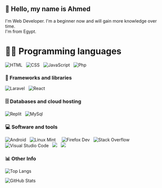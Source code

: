 ## 💨 Hello, my name is Ahmed
I'm Web Developer. I'm a beginner now and will gain more knowledge over time.<br />
I'm from Egypt.

# 👨‍💻 Programming languages

<p>
    <a>
    <img alt="HTML" src="https://img.shields.io/badge/HTML-E34F26.svg?logo=html5&logoColor=white&style=for-the-badge">
    </a>
    &nbsp;
    <a>
    <img alt="CSS" src="https://img.shields.io/badge/CSS-1572B6.svg?logo=css3&logoColor=white&style=for-the-badge">
    </a>
    &nbsp;
    <a>
    <img alt="JavaScript" src="https://img.shields.io/badge/JavaScript-F7DF1E.svg?logo=javascript&logoColor=black&style=for-the-badge">
    </a>
    &nbsp;
    <a>
    <img alt="Php" src="https://img.shields.io/badge/-PHP-3c096c?logo=php&logoColor=white&style=for-the-badge">
    </a>
    <!-- &nbsp;
    <a>
    <img alt="TypeScript" src="https://img.shields.io/badge/TypeScript-007ACC.svg?logo=typescript&logoColor=white&style=for-the-badge">
    </a> -->
</p>

### 🧰 Frameworks and libraries

<p>
    <a>
    <img alt="Laravel" src="https://img.shields.io/badge/Laravel-404d59.svg?logo=laravel&logoColor=white&style=for-the-badge">
    </a>
    &nbsp;
    <a>
    <img alt="React" src="https://img.shields.io/badge/React-20232a.svg?logo=react&logoColor=%2361DAFB&style=for-the-badge">
    </a>
</p>

### 🗄️ Databases and cloud hosting

<p>
    <a>
    <img alt="Replit" src="https://img.shields.io/badge/Replit-430098.svg?logo=replit&logoColor=white&style=for-the-badge">
    </a>
    &nbsp;
    <a>
    <img alt="MySql" src ="https://img.shields.io/badge/MySql-3a86ff.svg?logo=mysql&logoColor=white&style=for-the-badge">
    </a>
</p>

### 💻 Software and tools

<p>
    <a>
    <img alt="Android" src="https://img.shields.io/badge/Android-3DDC84?logo=android&logoColor=white&style=for-the-badge">
    </a>
    &nbsp;
    <a>
    <img alt="Linux Mint" src="https://img.shields.io/badge/Linux%20Mint-06A284.svg?logo=linux-mint&logoColor=white&style=for-the-badge">
    </a>
    &nbsp;
    <a>
    <!-- <img alt="Edge" src="https://img.shields.io/badge/Microsoft_Edge-40916c.svg?logo=Microsoft-Edge&logoColor=white&style=for-the-badge"> -->
    </a>
    &nbsp;
    <a>
    <img alt="Firefox Dev" src="https://img.shields.io/badge/Firefox_Developer-4A47A3.svg?logo=Firefox-Browser&logoColor=white&style=for-the-badge">
    </a>
    <!-- &nbsp;
    <a>
    <img alt="Postman" src="https://img.shields.io/badge/Postman-FF6C37?logo=postman&logoColor=white&style=for-the-badge">
    </a> -->
    &nbsp;
    <a>
    <img alt="Stack Overflow" src="https://img.shields.io/badge/-Stack%20Overflow-FE7A16?logo=stack-overflow&logoColor=white&style=for-the-badge">
    </a>
    &nbsp;
    <a>
    <img alt="Visual Studio Code" src="https://img.shields.io/badge/Visual%20Studio%20Code-0078d7.svg?logo=visual-studio-code&logoColor=white&style=for-the-badge">
    </a>
    &nbsp;
    <a>
    <img src="https://img.shields.io/badge/github%20-%23121011.svg?&style=for-the-badge&logo=github&logoColor=white"/>
    </a>
    &nbsp;
    <a>
    <img src="https://img.shields.io/badge/git%20-%23F05033.svg?&style=for-the-badge&logo=git&logoColor=white"/>
    </a>
</p>

### 📊 Other Info

![Top Langs](https://github-readme-stats.vercel.app/api/top-langs/?username=zk0e&theme=dark&layout=compact)

![GitHub Stats](https://github-readme-stats.vercel.app/api?username=zk0e&show_icons=true&theme=dark)
